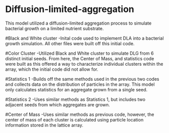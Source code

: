 # Diffusion-limited-aggregation
This model utilized a diffusion-limited aggregation process to simulate bacterial growth on a limited nutrient substrate.

#Black and White cluster
-Inital code used to implement DLA into a bacterial growth simulation. All other files were built off this initial code.

#Color Cluster
-Utilized Black and White cluster to simulate DLG from 6 distinct initial seeds. From here, the Center of Mass, and statistics
 code were built as this offered a way to characterize individual clusters within the array, which the initial code did not allow for.

 #Statistics 1
 -Builds off the same methods used in the previous two codes and collects data on the distribution of particles in the array. 
  This model only calculates statistics for an aggregate grown from a single seed.

  #Statistics 2
  -Uses similar methods as Statistics 1, but includes two adjacent seeds from which aggregates are grown.

  #Center of Mass
  -Uses similar methods as previous code, however, the center of mass of each cluster is calculated using particle location information
   stored in the lattice array.
